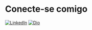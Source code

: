 # Conecte-se comigo
[![LinkedIn](https://img.shields.io/badge/LinkedIn-000?style=for-the-badge&logo=linkedin&logoColor=0E76A8)](https://www.linkedin.com/in/valdemar-andrade-855144237/)
[![Dio](https://img.shields.io/badge/LinkedIn-000?style=for-the-badge&logo=linkedin&logoColor=0E76A8)](https://web.dio.me/users/poketvgameplays?tab=achievements)


